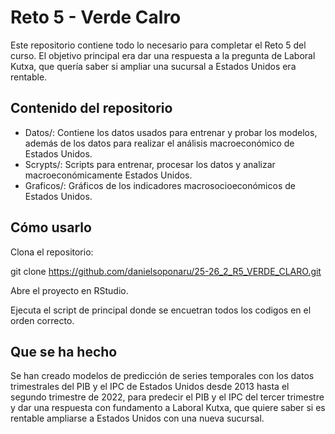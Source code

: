 # Reto 5 - Verde Calro
Este repositorio contiene todo lo necesario para completar el Reto 5 del curso. El objetivo principal era dar una respuesta a la pregunta de Laboral Kutxa, que quería saber si ampliar una sucursal a Estados Unidos era rentable.

## Contenido del repositorio
- Datos/: Contiene los datos usados para entrenar y probar los modelos, además de los datos para realizar el análisis macroeconómico de Estados Unidos.
- Scrypts/: Scripts para entrenar, procesar los datos y analizar macroeconómicamente Estados Unidos.
- Graficos/: Gráficos de los indicadores macrosocioeconómicos de Estados Unidos.


## Cómo usarlo
Clona el repositorio:

git clone https://github.com/danielsoponaru/25-26_2_R5_VERDE_CLARO.git

Abre el proyecto en RStudio.

Ejecuta el script de principal donde se encuetran todos los codigos en el orden correcto.


## Que se ha hecho
Se han creado modelos de predicción de series temporales con los datos trimestrales del PIB y el IPC de Estados Unidos desde 2013 hasta el segundo trimestre de 2022, para predecir el PIB y el IPC del tercer trimestre y dar una respuesta con fundamento a Laboral Kutxa, que quiere saber si es rentable ampliarse a Estados Unidos con una nueva sucursal.
